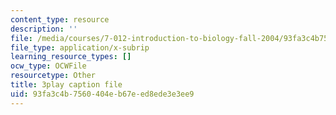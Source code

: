 ```yaml
---
content_type: resource
description: ''
file: /media/courses/7-012-introduction-to-biology-fall-2004/93fa3c4b7560404eb67eed8ede3e3ee9_dENgjMVCHaA.srt
file_type: application/x-subrip
learning_resource_types: []
ocw_type: OCWFile
resourcetype: Other
title: 3play caption file
uid: 93fa3c4b-7560-404e-b67e-ed8ede3e3ee9
---
```

